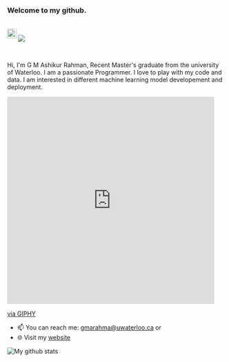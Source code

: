 ### Welcome to my github.

<br/>

<a href="https://www.linkedin.com/in/g-m-ashikur-rahman-a0456217a/">
  <img align="left" alt="Ashik's LinkedIn" width="22px" src="https://cdn.jsdelivr.net/npm/simple-icons@v3/icons/linkedin.svg" />
</a>

![](https://visitor-badge.glitch.me/badge?page_id=gmashik.gmashik)


<br />

Hi, I'm G M Ashikur Rahman, Recent Master's graduate from the university of Waterloo. I am a passionate Programmer. I love to play with my code and data. I am 
interested in different machine learning model developement and deployment.
<br/>
 
 <iframe src="https://giphy.com/embed/PjJ1cLHqLEveXysGDB" width="480" height="480" frameBorder="0" class="giphy-embed" allowFullScreen></iframe><p><a href="https://giphy.com/gifs/digital-brain-ai-PjJ1cLHqLEveXysGDB">via GIPHY</a></p>
  

- 📫 You can reach me: gmarahma@uwaterloo.ca or 
- 🌐 Visit my <a href="https://gmashik.github.io/web/"> website <a/>


![My github stats](https://github-readme-stats.vercel.app/api?username=gmashik&show_icons=true&hide_border=true)

